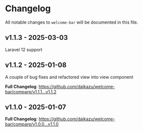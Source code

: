 # Changelog

All notable changes to `welcome-bar` will be documented in this file.

## v1.1.3 - 2025-03-03

Laravel 12 support

## v1.1.2 - 2025-01-08

A couple of bug fixes and refactored view into view component

**Full Changelog**: https://github.com/daikazu/welcome-bar/compare/v1.1.1...v1.1.2

## v1.1.0 - 2025-01-07

**Full Changelog**: https://github.com/daikazu/welcome-bar/compare/v1.0.0...v1.1.0
